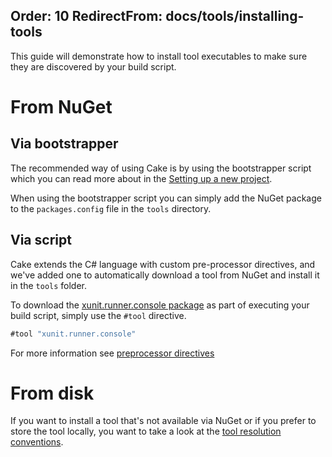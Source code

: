 Order: 10
RedirectFrom: docs/tools/installing-tools
---

This guide will demonstrate how to install tool executables to make sure
they are discovered by your build script.

# From NuGet

## Via bootstrapper

The recommended way of using Cake is by using the bootstrapper script which you can
read more about in the [Setting up a new project](/docs/tutorials/setting-up-a-new-project).

When using the bootstrapper script you can simply add the NuGet package to the
`packages.config` file in the `tools` directory.

## Via script

Cake extends the C# language with custom pre-processor directives, and we've added one
to automatically download a tool from NuGet and install it in the `tools` folder.

To download the [xunit.runner.console package](https://www.nuget.org/packages/xunit.runner.console)
as part of executing your build script, simply use the `#tool` directive.

```csharp
#tool "xunit.runner.console"
```

For more information see [preprocessor directives](/docs/fundamentals/preprocessor-directives)

# From disk

If you want to install a tool that's not available via NuGet or if you prefer to store
the tool locally, you want to take a look at the
[tool resolution conventions](/docs/tools/tool-resolution).
